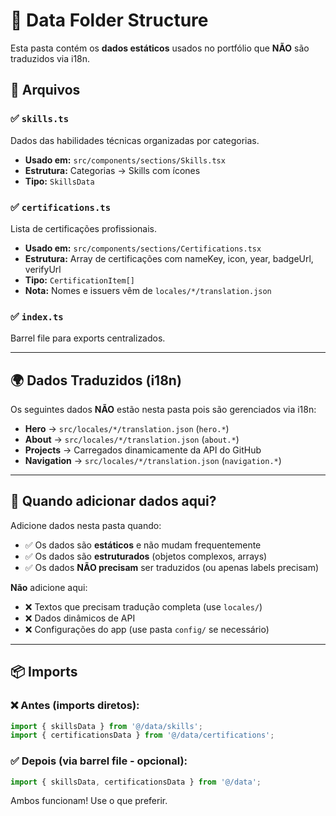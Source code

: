 # 📁 Data Folder Structure

Esta pasta contém os **dados estáticos** usados no portfólio que **NÃO** são traduzidos via i18n.

## 📄 Arquivos

### ✅ `skills.ts`
Dados das habilidades técnicas organizadas por categorias.
- **Usado em:** `src/components/sections/Skills.tsx`
- **Estrutura:** Categorias → Skills com ícones
- **Tipo:** `SkillsData`

### ✅ `certifications.ts`
Lista de certificações profissionais.
- **Usado em:** `src/components/sections/Certifications.tsx`
- **Estrutura:** Array de certificações com nameKey, icon, year, badgeUrl, verifyUrl
- **Tipo:** `CertificationItem[]`
- **Nota:** Nomes e issuers vêm de `locales/*/translation.json`

### ✅ `index.ts`
Barrel file para exports centralizados.

---

## 🌍 Dados Traduzidos (i18n)

Os seguintes dados **NÃO** estão nesta pasta pois são gerenciados via i18n:

- **Hero** → `src/locales/*/translation.json` (`hero.*`)
- **About** → `src/locales/*/translation.json` (`about.*`)
- **Projects** → Carregados dinamicamente da API do GitHub
- **Navigation** → `src/locales/*/translation.json` (`navigation.*`)

---

## 🎯 Quando adicionar dados aqui?

Adicione dados nesta pasta quando:
- ✅ Os dados são **estáticos** e não mudam frequentemente
- ✅ Os dados são **estruturados** (objetos complexos, arrays)
- ✅ Os dados **NÃO precisam** ser traduzidos (ou apenas labels precisam)

**Não** adicione aqui:
- ❌ Textos que precisam tradução completa (use `locales/`)
- ❌ Dados dinâmicos de API
- ❌ Configurações do app (use pasta `config/` se necessário)

---

## 📦 Imports

### ❌ Antes (imports diretos):
```typescript
import { skillsData } from '@/data/skills';
import { certificationsData } from '@/data/certifications';
```

### ✅ Depois (via barrel file - opcional):
```typescript
import { skillsData, certificationsData } from '@/data';
```

Ambos funcionam! Use o que preferir.

